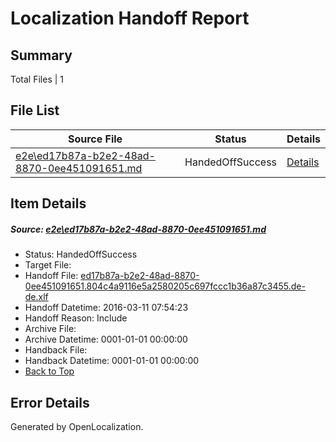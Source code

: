 # <a name='report-top'></a> Localization Handoff Report

## Summary
 Total Files | 1

## File List
 Source File | Status | Details 
 ----------- | ------ | ------- 
 [e2e\ed17b87a-b2e2-48ad-8870-0ee451091651.md](https://github.com/OpenLocalizationTest/oltest/blob/5cd540ed1e1e36ae2d903ac038360ffd0e9a29fc/e2e/ed17b87a-b2e2-48ad-8870-0ee451091651.md) | HandedOffSuccess | [Details](#a3b3efbf25255ec1d98eb37cde711ecdb56d83882)

## Item Details
##### <a name='a3b3efbf25255ec1d98eb37cde711ecdb56d83882'></a> Source: [e2e\ed17b87a-b2e2-48ad-8870-0ee451091651.md](https://github.com/OpenLocalizationTest/oltest/blob/5cd540ed1e1e36ae2d903ac038360ffd0e9a29fc/e2e/ed17b87a-b2e2-48ad-8870-0ee451091651.md)
* Status: HandedOffSuccess
* Target File: 
* Handoff File: [ed17b87a-b2e2-48ad-8870-0ee451091651.804c4a9116e5a2580205c697fccc1b36a87c3455.de-de.xlf](https://github.com/OpenLocalizationTestOrg/olhandoff/blob/317976874ae544d854628cdf7e913a3c1cd10afe/ol-handoff/OpenLocalizationTestOrg/oltest.de-de/terryjin/ht/ed17b87a-b2e2-48ad-8870-0ee451091651.804c4a9116e5a2580205c697fccc1b36a87c3455.de-de.xlf)
* Handoff Datetime: 2016-03-11 07:54:23
* Handoff Reason: Include
* Archive File: 
* Archive Datetime: 0001-01-01 00:00:00
* Handback File: 
* Handback Datetime: 0001-01-01 00:00:00
* [Back to Top](#report-top)


## Error Details

Generated by OpenLocalization.
